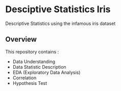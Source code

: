 # Desciptive Statistics Iris
Descriptive Statistics using the infamous iris dataset

## Overview
This repository contains :
* Data Understanding
* Data Statistic Description
* EDA (Exploratory Data Analysis)
* Correlation
* Hypothesis Test
